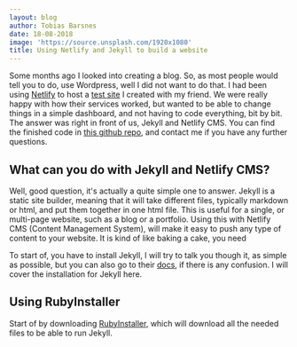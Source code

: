 ```yaml
---
layout: blog
author: Tobias Barsnes
date: 18-08-2018
image: 'https://source.unsplash.com/1920x1080'
title: Using Netlify and Jekyll to build a website
---
```

Some months ago I looked into creating a blog. So, as most people would tell you to do, use Wordpress, well I did not want to do that. I had been using [Netlify](https://www.netlify.com/) to host a [test site](https://findingfutures.eu) I created with my friend. We were really happy with how their services worked, but wanted to be able to change things in a simple dashboard, and not having to code everything, bit by bit. The answer was right in front of us, Jekyll and Netlify CMS. You can find the finished code in [this github repo](https://github.com/Barsnes/fox_eternity), and contact me if you have any further questions.



## What can you do with Jekyll and Netlify CMS?

Well, good question, it's actually a quite simple one to answer. Jekyll is a static site builder, meaning that it will take different files, typically markdown or html, and put them together in one html file. This is useful for a single, or multi-page website, such as a blog or a portfolio. Using this with Netlify CMS (Content Management System), will make it easy to push any type of content to your website. It is kind of like baking a cake, you need 



To start of, you have to install Jekyll, I will try to talk you though it, as simple as possible, but you can also go to their [docs](https://jekyllrb.com/docs/installation/), if there is any confusion. I will cover the installation for Jekyll here.

## Using RubyInstaller

Start of by downloading [RubyInstaller](https://rubyinstaller.org/), which will download all the needed files to be able to run Jekyll.

